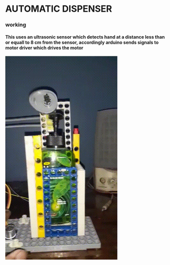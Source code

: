 # AUTOMATIC DISPENSER
### working 
#### This uses an ultrasonic sensor which detects hand at a distance less than or equall to 8 cm from the sensor, accordingly arduino sends signals to motor driver which drives the motor
![automatic dispenser](https://github.com/yogeeswar2001/arduino_projects/blob/main/gifs/dispenser.gif)
